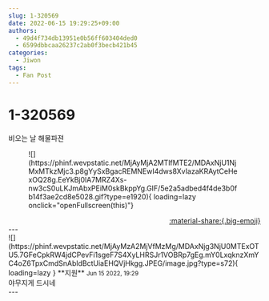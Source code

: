 ```yaml
---
slug: 1-320569
date: 2022-06-15 19:29:25+09:00
authors:
  - 49d4f734db13951e0b56ff603404ded0
  - 6599dbbcaa26237c2ab0f3becb421b45
categories:
  - Jiwon
tags:
  - Fan Post
---
```


# 1-320569

<div class="post-container" markdown="1">
<div class="content-container md-sidebar__scrollwrap" markdown="1">

비오는 날 해물파젼
<figure markdown="1">
![](https://phinf.wevpstatic.net/MjAyMjA2MTlfMTE2/MDAxNjU1NjMxMTkzMjc3.p8gYySxBgacREMNEwI4dws8XvIazaKRAytCeHexOQ28g.EeYkBj0lA7MRZ4Xs-nw3cS0uLKJmAbxPEiM0skBkppYg.GIF/5e2a5adbed4f4de3b0fb14f3ae2cd8e5028.gif?type=e1920){ loading=lazy onclick="openFullscreen(this)"}
</figure>


</div>
</div>

<div style="text-align: right;" markdown="1">
<a href="https://weverse.io/fromis9/fanpost/1-320569" style="text-align: right;">:material-share:{.big-emoji}</a>
</div>
---

<div class="comments-container md-sidebar__scrollwrap" markdown="1">
<div class="comment" markdown="1">
<div class='id-container' markdown="1">
![](https://phinf.wevpstatic.net/MjAyMzA2MjVfMzMg/MDAxNjg3NjU0MTExOTU5.7GFeCpkRW4jdCPevFi1sgeF7S4XyLHRSJr1VOBRp7gEg.mY0LxqknzXmYC4oZ6TpxCmdSnAbldBctUiaEHQVjHkgg.JPEG/image.jpg?type=s72){ loading=lazy }
**<span class="artist">지원</span>** <small>Jun 15 2022, 19:29</small><br>
</div>
<div class='comment-body' markdown="1">
야무지게 드시네
</div>
</div>
</div>
---
